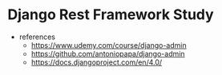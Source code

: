 
# Django Rest Framework Study

 * references
   * https://www.udemy.com/course/django-admin
   * https://github.com/antoniopapa/django-admin
   * https://docs.djangoproject.com/en/4.0/